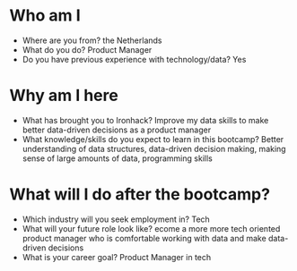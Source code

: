 
# Who am I

* Where are you from? the Netherlands
* What do you do? Product Manager
* Do you have previous experience with technology/data? Yes

# Why am I here

* What has brought you to Ironhack? Improve my data skills to make better data-driven decisions as a product manager
* What knowledge/skills do you expect to learn in this bootcamp? Better understanding of data structures, data-driven decision making, making sense of large amounts of data, programming skills

# What will I do after the bootcamp?

* Which industry will you seek employment in? Tech
* What will your future role look like? ecome a more more tech oriented product manager who is comfortable working with data and make data-driven decisions
* What is your career goal? Product Manager in tech
